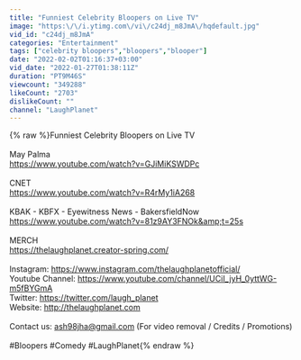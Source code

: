 ```yaml
---
title: "Funniest Celebrity Bloopers on Live TV"
image: "https:\/\/i.ytimg.com\/vi\/c24dj_m8JmA\/hqdefault.jpg"
vid_id: "c24dj_m8JmA"
categories: "Entertainment"
tags: ["celebrity bloopers","bloopers","blooper"]
date: "2022-02-02T01:16:37+03:00"
vid_date: "2022-01-27T01:38:11Z"
duration: "PT9M46S"
viewcount: "349288"
likeCount: "2703"
dislikeCount: ""
channel: "LaughPlanet"
---
```

{% raw %}Funniest Celebrity Bloopers on Live TV<br /><br />May Palma<br /><a rel="nofollow" target="blank" href="https://www.youtube.com/watch?v=GJiMiKSWDPc">https://www.youtube.com/watch?v=GJiMiKSWDPc</a><br /><br />CNET<br /><a rel="nofollow" target="blank" href="https://www.youtube.com/watch?v=R4rMy1iA268">https://www.youtube.com/watch?v=R4rMy1iA268</a><br /><br />KBAK - KBFX - Eyewitness News - BakersfieldNow<br /><a rel="nofollow" target="blank" href="https://www.youtube.com/watch?v=81z9AY3FNOk&amp;t=25s">https://www.youtube.com/watch?v=81z9AY3FNOk&amp;t=25s</a><br /><br />MERCH<br /><a rel="nofollow" target="blank" href="https://thelaughplanet.creator-spring.com/">https://thelaughplanet.creator-spring.com/</a><br /><br />Instagram: <a rel="nofollow" target="blank" href="https://www.instagram.com/thelaughplanetofficial/">https://www.instagram.com/thelaughplanetofficial/</a><br />Youtube Channel:  <a rel="nofollow" target="blank" href="https://www.youtube.com/channel/UCiI_jyH_0yttWG-m5fBYGmA">https://www.youtube.com/channel/UCiI_jyH_0yttWG-m5fBYGmA</a><br />Twitter: <a rel="nofollow" target="blank" href="https://twitter.com/laugh_planet">https://twitter.com/laugh_planet</a><br />Website: <a rel="nofollow" target="blank" href="http://thelaughplanet.com">http://thelaughplanet.com</a><br /><br />Contact us: ash98jha@gmail.com (For video removal / Credits / Promotions)<br /><br />#Bloopers #Comedy #LaughPlanet{% endraw %}

